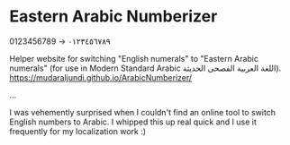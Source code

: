 # Eastern Arabic Numberizer
0123456789 -> ٠١٢٣٤٥٦٧٨٩

Helper website for switching "English numerals" to "Eastern Arabic numerals" (for use in Modern Standard Arabic اللغة العربية الفصحى الحديثة).   
https://mudaraljundi.github.io/ArabicNumberizer/

...

I was vehemently surprised when I couldn't find an online tool to switch English numbers to Arabic. I whipped this up real quick and I use it frequently for my localization work :)
